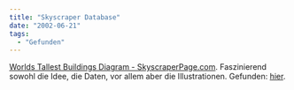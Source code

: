 ```yaml
---
title: "Skyscraper Database"
date: "2002-06-21"
tags:
  - "Gefunden"
---
```


[Worlds Tallest Buildings Diagram - SkyscraperPage.com](http://www.skyscraperpage.com/diagrams/index.php). Faszinierend sowohl die Idee, die Daten, vor allem aber die Illustrationen.
Gefunden: [hier](http://boingboing.net/2002_06_01_archive.html#85187071).
